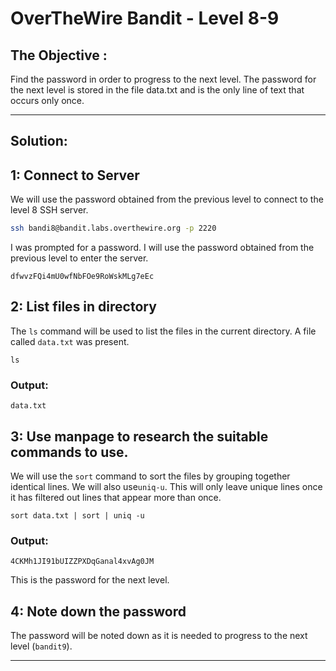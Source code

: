 # OverTheWire Bandit - Level 8-9

## The Objective :
Find the password in order to progress to the next level. The password for the next level is stored in the file data.txt and is the only line of text that occurs only once.

---

## Solution:

## 1: Connect to Server
We will use the password obtained from the previous level to connect to the level 8 SSH server.

```bash
ssh bandi8@bandit.labs.overthewire.org -p 2220
```

I was prompted for a password. I will use the password obtained from the previous level to enter the server.

```
dfwvzFQi4mU0wfNbFOe9RoWskMLg7eEc
```

## 2: List files in directory
The `ls` command will be used to list the files in the current directory. A file called `data.txt` was present.

```
ls
```

### Output:
```
data.txt
```

## 3: Use manpage to research the suitable commands to use.
We will use the `sort` command to sort the files by grouping together identical lines. We will also use`uniq-u`. This will only leave unique lines once it has filtered out lines that appear more than once.

```
sort data.txt | sort | uniq -u
```

### Output: 
```
4CKMh1JI91bUIZZPXDqGanal4xvAg0JM
```
This is the password for the next level.

## 4: Note down the password 
The password will be noted down as it is needed to progress to the next level (`bandit9`).

---
